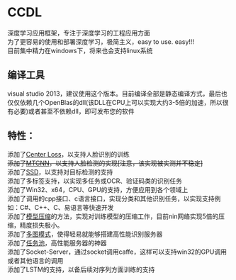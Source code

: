 # CCDL
深度学习应用框架，专注于深度学习的工程应用方面<br/>
为了更容易的使用和部署深度学习，极简主义，easy to use. easy!!!<br/>
目前集中精力在windows下，将来也会支持linux系统<br/>

## 编译工具
visual studio 2013，建议使用这个版本。目前编译全部是静态编译方式，最后也仅仅依赖几个OpenBlas的dll(该DLL在CPU上可以实现大约3-5倍的加速，所以很有必要)或者甚至不依赖dll，即可发布您的软件<br/>

## 特性：
添加了[Center Loss](https://github.com/ydwen/caffe-face)，以支持人脸识别的训练<br/>
~~添加了[MTCNN](https://github.com/happynear/MTCNN_face_detection_alignment)，以支持人脸检测的实现[注意，该实现被实测并不稳定]~~<br/>
添加了[SSD](https://github.com/weiliu89/caffe/tree/ssd)，以支持对目标检测的支持<br/>
添加了多标签支持，以实现多任务或OCR、验证码类的识别任务<br/>
添加了Win32、x64，CPU、GPU的支持，方便应用到各个领域上<br/>
添加了调用的cpp接口、c语言接口，实现分类和其他识别任务，以实现支持例如：C#、C++、C、易语言等快速开发<br/>
添加了[模型压缩](https://github.com/dlunion/CCDL/tree/master/caffe-easy/support/model_compress)的方法，实现对训练模型的压缩工作，目前nin网络实现5倍的压缩，精度损失极小。<br/>
添加了[多图模式](https://github.com/dlunion/CCDL/blob/master/caffe-easy/support/classification/classification.cpp)，使得轻易就能够搭建高性能识别服务器<br/>
添加了[任务池](https://github.com/dlunion/CCDL/blob/master/caffe-easy/support/classification/task_pool.cpp)，高性能服务器的神器<br/>
添加了Socket-Server，通过socket调用caffe，这样可以支持win32的GPU调用或者其他语言的调用<br/>
添加了LSTM的支持，以备后续对序列方面训练的支持<br/>